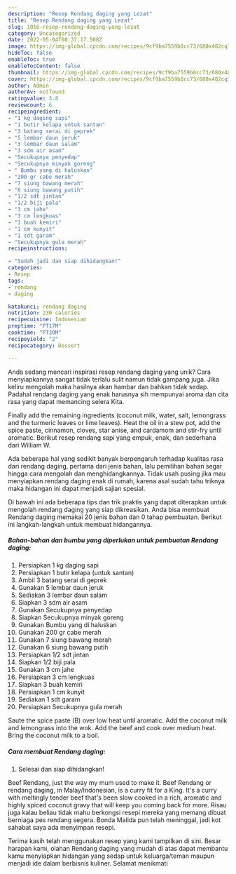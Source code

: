 ```yaml
---
description: "Resep Rendang daging yang Lezat"
title: "Resep Rendang daging yang Lezat"
slug: 1016-resep-rendang-daging-yang-lezat
category: Uncategorized
date: 2022-05-04T00:37:17.508Z
image: https://img-global.cpcdn.com/recipes/9cf9ba7559b8cc73/680x482cq70/rendang-daging-foto-resep-utama.jpg
hideToc: false
enableToc: true
enableTocContent: false
thumbnail: https://img-global.cpcdn.com/recipes/9cf9ba7559b8cc73/680x482cq70/rendang-daging-foto-resep-utama.jpg
cover: https://img-global.cpcdn.com/recipes/9cf9ba7559b8cc73/680x482cq70/rendang-daging-foto-resep-utama.jpg
author: Admin
authorAv: notfound
ratingvalue: 3.8
reviewcount: 6
recipeingredient:
- "1 kg daging sapi"
- "1 butir kelapa untuk santan"
- "3 batang serai di geprek"
- "5 lembar daun jeruk"
- "3 lembar daun salam"
- "3 sdm air asam"
- "Secukupnya penyedap"
- "Secukupnya minyak goreng"
- " Bumbu yang di haluskan"
- "200 gr cabe merah"
- "7 siung bawang merah"
- "6 siung bawang putih"
- "1/2 sdt jintan"
- "1/2 biji pala"
- "3 cm jahe"
- "3 cm lengkuas"
- "3 buah kemiri"
- "1 cm kunyit"
- "1 sdt garam"
- "Secukupnya gula merah"
recipeinstructions:

- "Sudah jadi dan siap dihidangkan!"
categories:
- Resep
tags:
- rendang
- daging

katakunci: rendang daging 
nutrition: 230 calories
recipecuisine: Indonesian
preptime: "PT17M"
cooktime: "PT30M"
recipeyield: "2"
recipecategory: Dessert

---
```





Anda sedang mencari inspirasi resep rendang daging yang unik? Cara menyiapkannya sangat tidak terlalu sulit namun tidak gampang juga. Jika keliru mengolah maka hasilnya akan hambar dan bahkan tidak sedap. Padahal rendang daging yang enak harusnya sih mempunyai aroma dan cita rasa yang dapat memancing selera Kita.





Finally add the remaining ingredients (coconut milk, water, salt, lemongrass and the turmeric leaves or lime leaves). Heat the oil in a stew pot, add the spice paste, cinnamon, cloves, star anise, and cardamom and stir-fry until aromatic. Berikut resep rendang sapi yang empuk, enak, dan sederhana dari William W.

Ada beberapa hal yang sedikit banyak berpengaruh terhadap kualitas rasa dari rendang daging, pertama dari jenis bahan, lalu pemilihan bahan segar hingga cara mengolah dan menghidangkannya. Tidak usah pusing jika mau menyiapkan rendang daging enak di rumah, karena asal sudah tahu triknya maka hidangan ini dapat menjadi sajian spesial.






Di bawah ini ada beberapa tips dan trik praktis yang dapat diterapkan untuk mengolah rendang daging yang siap dikreasikan. Anda bisa membuat Rendang daging memakai 20 jenis bahan dan 0 tahap pembuatan. Berikut ini langkah-langkah untuk membuat hidangannya.

<!--inarticleads1-->

##### Bahan-bahan dan bumbu yang diperlukan untuk pembuatan Rendang daging:

1. Persiapkan 1 kg daging sapi
1. Persiapkan 1 butir kelapa (untuk santan)
1. Ambil 3 batang serai di geprek
1. Gunakan 5 lembar daun jeruk
1. Sediakan 3 lembar daun salam
1. Siapkan 3 sdm air asam
1. Gunakan Secukupnya penyedap
1. Siapkan Secukupnya minyak goreng
1. Gunakan  Bumbu yang di haluskan
1. Gunakan 200 gr cabe merah
1. Gunakan 7 siung bawang merah
1. Gunakan 6 siung bawang putih
1. Persiapkan 1/2 sdt jintan
1. Siapkan 1/2 biji pala
1. Gunakan 3 cm jahe
1. Persiapkan 3 cm lengkuas
1. Siapkan 3 buah kemiri
1. Persiapkan 1 cm kunyit
1. Sediakan 1 sdt garam
1. Persiapkan Secukupnya gula merah


Saute the spice paste (B) over low heat until aromatic. Add the coconut milk and lemongrass into the wok. Add the beef and cook over medium heat. Bring the coconut milk to a boil. 

<!--inarticleads2-->

##### Cara membuat Rendang daging:


1. Selesai dan siap dihidangkan!

Beef Rendang, just the way my mum used to make it. Beef Rendang or rendang daging, in Malay/Indonesian, is a curry fit for a King. It&#39;s a curry with meltingly tender beef that&#39;s been slow cooked in a rich, aromatic and highly spiced coconut gravy that will keep you coming back for more. Risau juga kalau beliau tidak mahu berkongsi resepi mereka yang memang dibuat berniaga pes rendang segera. Bonda Malida pun telah meninggal, jadi kot sahabat saya ada menyimpan resepi. 

Terima kasih telah menggunakan resep yang kami tampilkan di sini. Besar harapan kami, olahan Rendang daging yang mudah di atas dapat membantu kamu menyiapkan hidangan yang sedap untuk keluarga/teman maupun menjadi ide dalam berbisnis kuliner. Selamat menikmati
